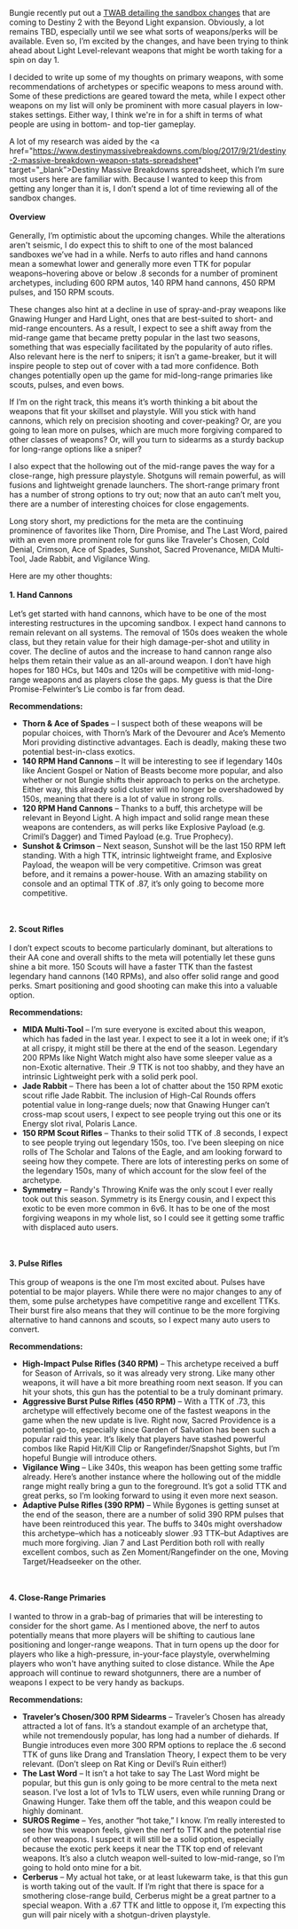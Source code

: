Bungie recently put out a <a href="https://www.bungie.net/en/News/Article/49676" target="_blank">TWAB detailing the sandbox changes</a> that are coming to Destiny 2 with the Beyond Light expansion. Obviously, a lot remains TBD, especially until we see what sorts of weapons/perks will be available. Even so, I’m excited by the changes, and have been trying to think ahead about Light Level-relevant weapons that might be worth taking for a spin on day 1.

I decided to write up some of my thoughts on primary weapons, with some recommendations of archetypes or specific weapons to mess around with. Some of these predictions are geared toward the meta, while I expect other weapons on my list will only be prominent with more casual players in low-stakes settings. Either way, I think we're in for a shift in terms of what people are using in bottom- and top-tier gameplay.

A lot of my research was aided by the <a href="https://www.destinymassivebreakdowns.com/blog/2017/9/21/destiny-2-massive-breakdown-weapon-stats-spreadsheet" target="_blank”>Destiny Massive Breakdowns spreadsheet</a>, which I’m sure most users here are familiar with. Because I wanted to keep this from getting any longer than it is, I don’t spend a lot of time reviewing all of the sandbox changes.
<br>
<br>
<b>Overview</b>
<br>
<br>
Generally, I’m optimistic about the upcoming changes. While the alterations aren't seismic, I do expect this to shift to one of the most balanced sandboxes we’ve had in a while. Nerfs to auto rifles and hand cannons mean a somewhat lower and generally more even TTK for popular weapons–hovering above or below .8 seconds for a number of prominent archetypes, including 600 RPM autos, 140 RPM hand cannons, 450 RPM pulses, and 150 RPM scouts.

These changes also hint at a decline in use of spray-and-pray weapons like Gnawing Hunger and Hard Light, ones that are best-suited to short- and mid-range encounters. As a result, I expect to see a shift away from the mid-range game that became pretty popular in the last two seasons, something that was especially facilitated by the popularity of auto rifles. Also relevant here is the nerf to snipers; it isn’t a game-breaker, but it will inspire people to step out of cover with a tad more confidence. Both changes potentially open up the game for mid-long-range primaries like scouts, pulses, and even bows.

If I’m on the right track, this means it’s worth thinking a bit about the weapons that fit your skillset and playstyle. Will you stick with hand cannons, which rely on precision shooting and cover-peaking? Or, are you going to lean more on pulses, which are much more forgiving compared to other classes of weapons? Or, will you turn to sidearms as a sturdy backup for long-range options like a sniper?

I also expect that the hollowing out of the mid-range paves the way for a close-range, high pressure playstyle. Shotguns will remain powerful, as will fusions and lightweight grenade launchers. The short-range primary front has a number of strong options to try out; now that an auto can’t melt you, there are a number of interesting choices for close engagements.

Long story short, my predictions for the meta are the continuing prominence of favorites like Thorn, Dire Promise, and The Last Word, paired with an even more prominent role for guns like Traveler's Chosen, Cold Denial, Crimson, Ace of Spades, Sunshot, Sacred Provenance, MIDA Multi-Tool, Jade Rabbit, and Vigilance Wing.

Here are my other thoughts:
<br>
<br>
<b>1. Hand Cannons</b>
<br>
<br>
Let’s get started with hand cannons, which have to be one of the most interesting restructures in the upcoming sandbox. I expect hand cannons to remain relevant on all systems. The removal of 150s does weaken the whole class, but they retain value for their high damage-per-shot and utility in cover. The decline of autos and the increase to hand cannon range also helps them retain their value as an all-around weapon. I don’t have high hopes for 180 HCs, but 140s and 120s will be competitive with mid-long-range weapons and as players close the gaps. My guess is that the Dire Promise-Felwinter’s Lie combo is far from dead.
<br>

<b>Recommendations:</b>

<ul>
<li><b>Thorn & Ace of Spades</b> – I suspect both of these weapons will be popular choices, with Thorn’s Mark of the Devourer and Ace’s Memento Mori providing distinctive advantages. Each is deadly, making these two potential best-in-class exotics.</li>
<li><b>140 RPM Hand Cannons</b> – It will be interesting to see if legendary 140s like Ancient Gospel or Nation of Beasts become more popular, and also whether or not Bungie shifts their approach to perks on the archetype. Either way, this already solid cluster will no longer be overshadowed by 150s, meaning that there is a lot of value in strong rolls.</li>
<li><b>120 RPM Hand Cannons</b> – Thanks to a buff, this archetype will be relevant in Beyond Light. A high impact and solid range mean these weapons are contenders, as will perks like Explosive Payload (e.g. Crimil’s Dagger) and Timed Payload (e.g. True Prophecy).</li>
<li><b>Sunshot & Crimson</b> – Next season, Sunshot will be the last 150 RPM left standing. With a high TTK, intrinsic lightweight frame, and Explosive Payload, the weapon will be very competitive. Crimson was great before, and it remains a power-house. With an amazing stability on console and an optimal TTK of .87, it’s only going to become more competitive.</li>
</ul>
<br>
<br>
<b>2. Scout Rifles</b>
<br>
<br>
I don’t expect scouts to become particularly dominant, but alterations to their AA cone and overall shifts to the meta will potentially let these guns shine a bit more. 150 Scouts will have a faster TTK than the fastest legendary hand cannons (140 RPMs), and also offer solid range and good perks. Smart positioning and good shooting can make this into a valuable option.

<b>Recommendations:</b>

<ul>
<li><b>MIDA Multi-Tool</b> – I’m sure everyone is excited about this weapon, which has faded in the last year. I expect to see it a lot in week one; if it’s at all crispy, it might still be there at the end of the season. Legendary 200 RPMs like Night Watch might also have some sleeper value as a non-Exotic alternative. Their .9 TTK is not too shabby, and they have an intrinsic Lightweight perk with a solid perk pool.</li>
<li><b>Jade Rabbit</b> – There has been a lot of chatter about the 150 RPM exotic scout rifle Jade Rabbit. The inclusion of High-Cal Rounds offers potential value in long-range duels; now that Gnawing Hunger can’t cross-map scout users, I expect to see people trying out this one or its Energy slot rival, Polaris Lance.</li>
<li><b>150 RPM Scout Rifles</b> – Thanks to their solid TTK of .8 seconds, I expect to see people trying out legendary 150s, too. I’ve been sleeping on nice rolls of The Scholar and Talons of the Eagle, and am looking forward to seeing how they compete. There are lots of interesting perks on some of the legendary 150s, many of which account for the slow feel of the archetype.</li>
<li><b>Symmetry</b> – Randy's Throwing Knife was the only scout I ever really took out this season. Symmetry is its Energy cousin, and I expect this exotic to be even more common in 6v6. It has to be one of the most forgiving weapons in my whole list, so I could see it getting some traffic with displaced auto users.</li>
</ul>
<br>
<br>
<b>3. Pulse Rifles</b>
<br>
<br>
This group of weapons is the one I’m most excited about. Pulses have potential to be major players. While there were no major changes to any of them, some pulse archetypes have competitive range and excellent TTKs. Their burst fire also means that they will continue to be the more forgiving alternative to hand cannons and scouts, so I expect many auto users to convert.

<b>Recommendations:</b>

<ul>
<li><b>High-Impact Pulse Rifles (340 RPM)</b> – This archetype received a buff for Season of Arrivals, so it was already very strong. Like many other weapons, it will have a bit more breathing room next season. If you can hit your shots, this gun has the potential to be a truly dominant primary.</li>
<li><b>Aggressive Burst Pulse Rifles (450 RPM)</b> – With a TTK of .73, this archetype will effectively become one of the fastest weapons in the game when the new update is live. Right now, Sacred Providence is a potential go-to, especially since Garden of Salvation has been such a popular raid this year. It’s likely that players have stashed powerful combos like Rapid Hit/Kill Clip or Rangefinder/Snapshot Sights, but I’m hopeful Bungie will introduce others.</li>
<li><b>Vigilance Wing</b> – Like 340s, this weapon has been getting some traffic already. Here’s another instance where the hollowing out of the middle range might really bring a gun to the foreground. It’s got a solid TTK and great perks, so I’m looking forward to using it even more next season.</li>
<li><b>Adaptive Pulse Rifles (390 RPM)</b> – While Bygones is getting sunset at the end of the season, there are a number of solid 390 RPM pulses that have been reintroduced this year. The buffs to 340s might overshadow this archetype–which has a noticeably slower .93 TTK–but Adaptives are much more forgiving. Jian 7 and Last Perdition both roll with really excellent combos, such as Zen Moment/Rangefinder on the one, Moving Target/Headseeker on the other.</li>
</ul>
<br>
<br>
<b>4. Close-Range Primaries</b>
<br>
<br>
I wanted to throw in a grab-bag of primaries that will be interesting to consider for the short game. As I mentioned above, the nerf to autos potentially means that more players will be shifting to cautious lane positioning and longer-range weapons. That in turn opens up the door for players who like a high-pressure, in-your-face playstyle, overwhelming players who won't have anything suited to close distance. While the Ape approach will continue to reward shotgunners, there are a number of weapons I expect to be very handy as backups.

<b>Recommendations:</b>

<ul>
<li><b>Traveler’s Chosen/300 RPM Sidearms</b> – Traveler’s Chosen has already attracted a lot of fans. It’s a standout example of an archetype that, while not tremendously popular, has long had a number of diehards. If Bungie introduces even more 300 RPM options to replace the .6 second TTK of guns like Drang and Translation Theory, I expect them to be very relevant. (Don’t sleep on Rat King or Devil’s Ruin either!)</li>
<li><b>The Last Word</b> – It isn’t a hot take to say The Last Word might be popular, but this gun is only going to be more central to the meta next season. I’ve lost a lot of 1v1s to TLW users, even while running Drang or Gnawing Hunger. Take them off the table, and this weapon could be highly dominant.</li>
<li><b>SUROS Regime</b> – Yes, another “hot take,” I know. I’m really interested to see how this weapon feels, given the nerf to TTK and the potential rise of other weapons. I suspect it will still be a solid option, especially because the exotic perk keeps it near the TTK top end of relevant weapons. It’s also a clutch weapon well-suited to low-mid-range, so I’m going to hold onto mine for a bit.</li>
<li><b>Cerberus</b> – My actual hot take, or at least lukewarm take, is that this gun is worth taking out of the vault. If I’m right that there is space for a smothering close-range build, Cerberus might be a great partner to a special weapon. With a .67 TTK and little to oppose it, I’m expecting this gun will pair nicely with a shotgun-driven playstyle.</li>
</ul>
